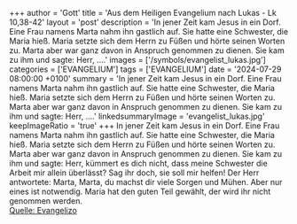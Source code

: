 +++
author = 'Gott'
title = 'Aus dem Heiligen Evangelium nach Lukas - Lk 10,38-42'
layout = 'post'
description = 'In jener Zeit kam Jesus in ein Dorf. Eine Frau namens Marta nahm ihn gastlich auf. Sie hatte eine Schwester, die Maria hieß. Maria setzte sich dem Herrn zu Füßen und hörte seinen Worten zu. Marta aber war ganz davon in Anspruch genommen zu dienen. Sie kam zu ihm und sagte: Herr, ....'
images = ['/symbols/evangelist_lukas.jpg']
categories = ['EVANGELIUM']
tags = ['EVANGELIUM']
date = '2024-07-29 08:00:00 +0100'
summary = 'In jener Zeit kam Jesus in ein Dorf. Eine Frau namens Marta nahm ihn gastlich auf. Sie hatte eine Schwester, die Maria hieß. Maria setzte sich dem Herrn zu Füßen und hörte seinen Worten zu. Marta aber war ganz davon in Anspruch genommen zu dienen. Sie kam zu ihm und sagte: Herr, ....'
linkedsummaryImage = 'evangelist_lukas.jpg'
keepImageRatio = 'true'
+++
In jener Zeit kam Jesus in ein Dorf. Eine Frau namens Marta nahm ihn gastlich auf.
Sie hatte eine Schwester, die Maria hieß. Maria setzte sich dem Herrn zu Füßen und hörte seinen Worten zu.
Marta aber war ganz davon in Anspruch genommen zu dienen. Sie kam zu ihm und sagte: Herr, kümmert es dich nicht, dass meine Schwester die Arbeit mir allein überlässt? Sag ihr doch, sie soll mir helfen!
Der Herr antwortete: Marta, Marta, du machst dir viele Sorgen und Mühen.<!--more-->
Aber nur eines ist notwendig. Maria hat den guten Teil gewählt, der wird ihr nicht genommen werden.<br> [Quelle: Evangelizo](https://evangeliumtagfuertag.org/DE/gospel)
